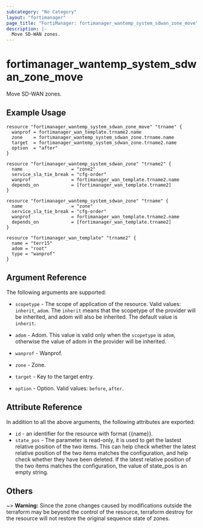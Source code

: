 ```yaml
---
subcategory: "No Category"
layout: "fortimanager"
page_title: "FortiManager: fortimanager_wantemp_system_sdwan_zone_move"
description: |-
  Move SD-WAN zones.
---
```


# fortimanager_wantemp_system_sdwan_zone_move
Move SD-WAN zones.

## Example Usage

```hcl
resource "fortimanager_wantemp_system_sdwan_zone_move" "trname" {
  wanprof = fortimanager_wan_template.trname2.name
  zone    = fortimanager_wantemp_system_sdwan_zone.trname.name
  target  = fortimanager_wantemp_system_sdwan_zone.trname2.name
  option  = "after"
}

resource "fortimanager_wantemp_system_sdwan_zone" "trname2" {
  name                  = "zone2"
  service_sla_tie_break = "cfg-order"
  wanprof               = fortimanager_wan_template.trname2.name
  depends_on            = [fortimanager_wan_template.trname2]
}

resource "fortimanager_wantemp_system_sdwan_zone" "trname" {
  name                  = "zone"
  service_sla_tie_break = "cfg-order"
  wanprof               = fortimanager_wan_template.trname2.name
  depends_on            = [fortimanager_wan_template.trname2]
}

resource "fortimanager_wan_template" "trname2" {
  name = "terr15"
  adom = "root"
  type = "wanprof"
}
```

## Argument Reference


The following arguments are supported:

* `scopetype` - The scope of application of the resource. Valid values: `inherit`, `adom`. The `inherit` means that the scopetype of the provider will be inherited, and adom will also be inherited. The default value is `inherit`.
* `adom` - Adom. This value is valid only when the `scopetype` is `adom`, otherwise the value of adom in the provider will be inherited.
* `wanprof` - Wanprof.
* `zone` - Zone.

* `target` - Key to the target entry.
* `option` - Option. Valid values: `before`, `after`.


## Attribute Reference

In addition to all the above arguments, the following attributes are exported:
* `id` - an identifier for the resource with format {{name}}.
* `state_pos` - The parameter is read-only, it is used to get the lastest relative position of the two items. This can help check whether the latest relative position of the two items matches the configuration, and help check whether they have been deleted. If the latest relative position of the two items matches the configuration, the value of state_pos is an empty string.

## Others

~> **Warning:** Since the zone changes caused by modifications outside the terraform may be beyond the control of the resource, terraform destroy for the resource will not restore the original sequence state of zones.
